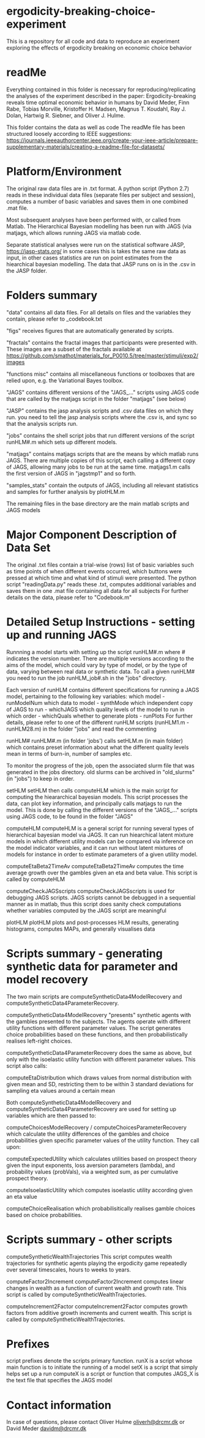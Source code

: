 # ergodicity-breaking-choice-experiment
This is a repository for all code and data to reproduce an experiment exploring the effects of ergodicity breaking on economic choice behavior

# readMe

 Everything contained in this folder is necessary for reproducing/replicating the
 analyses of the experiment described in the paper:
 Ergodicity-breaking reveals time optimal economic behavior in humans
 by David Meder, Finn Rabe, Tobias Morville, Kristoffer H. Madsen, Magnus T. Koudahl, 
 Ray J. Dolan, Hartwig R. Siebner, and Oliver J. Hulme.

 This folder contains the data as well as code
 The readMe file has been structured loosely according to IEEE suggestions:
 https://journals.ieeeauthorcenter.ieee.org/create-your-ieee-article/prepare-supplementary-materials/creating-a-readme-file-for-datasets/


# Platform/Environment
 The original raw data files are in .txt format. A python script (Python 2.7) 
 reads in these individual data files (separate files per subject and 
 session), computes a number of basic variables and saves them in one
 combined .mat file.

 Most subsequent analyses have been performed with, or called from Matlab.
 The Hierarchical Bayesian modelling has been run with JAGS (via matjags, which allows
 running JAGS via matlab code.

 Separate statistical analyses were run on the statistical software JASP,
 https://jasp-stats.org/ in some cases this is takes the same raw data as input, in 
 other cases statistics are run on point estimates from the hiearchical bayesian modelling.
 The data that JASP runs on is in the .csv in the JASP folder.

# Folders summary 
 "data" contains all data files. For all details on files and the 
 variables they contain, please refer to _codebook.txt

 "figs" receives figures that are automatically generated by scripts.

 "fractals" contains the fractal images that participants were presented
 with. These images are a subset of the fractals available at
 https://github.com/smathot/materials_for_P0010.5/tree/master/stimuli/exp2/images

 "functions misc" contains all miscellaneous functions or toolboxes that
 are relied upon, e.g. the Variational Bayes toolbox.

 "JAGS" contains different versions of the "JAGS_..." scripts using
 JAGS code that are called by the matjags script in the folder "matjags"
 (see below)

 "JASP" contains the jasp analysis scripts and .csv data files on which they run. 
 you need to tell the jasp analysis scripts where the .csv is, and sync so that 
 the analysis scripts run.

 "jobs" contains the shell script jobs that run different versions of the
 script runHLM#.m which sets up different models. 

 "matjags" contains matjags scripts that are the means by which matlab runs 
 JAGS. There are multiple copies of this script, each calling a different
 copy of JAGS, allowing many jobs to be run at the same time. matjags1.m
 calls the first version of JAGS in "jagstmp1" and so forth.
 
 "samples_stats" contain the outputs of JAGS, including all relevant
 statistics and samples for further analysis by plotHLM.m

 The remaining files in the base directory are the main matlab scripts and JAGS models


# Major Component Description of Data Set
 The original .txt files contain a trial-wise (rows) list of basic
 variables such as time points of when different events occurred, which
 buttons were pressed at which time and what kind of stimuli were
 presented.
 The python script "readingData.py" reads these .txt, computes additional
 variables and saves them in one .mat file containing all data for all
 subjects
 For further details on the data, please refer to "Codebook.m"


# Detailed Setup Instructions - setting up and running JAGS

 Runnning a model starts with setting up the script runHLM#.m where #
 indicates the version number. There are multiple versions according to
 the aims of the model, which could vary by type of model, or by the type
 of data, varying between real data or synthetic data. To call a given
 runHLM# you need to run the job runHLM_job#.sh in the "jobs" directory.

 Each version of runHLM contains different specifications for running a 
 JAGS model, pertaining to the following key variables:
       which model - runModelNum
       which data to model - synthMode
       which independent copy of JAGS to run - whichJAGS
       which quality levels of the model to run in which order - whichQuals
       whether to generate plots - runPlots
 For further details, please refer to one of the different runHLM scripts
 (runHLM1.m - runHLM28.m) in the folder "jobs" and read the commenting

 runHLM#
 runHLM#.m (in folder 'jobs') calls setHLM.m (in main folder) which 
 contains preset information about what the different quality levels mean 
 in terms of burn-in, number of samples etc.

 To monitor the progress of the job, open the associated slurm file that
 was generated in the jobs directory. old slurms can be archived in
 "old_slurms" (in "jobs") to keep in order.
 
 setHLM
 setHLM then calls computeHLM which is the main script for computing the
 hieararchical bayesian models. This script processes the data, can plot
 key information, and principally calls matjags to run the model. This is
 done by calling the different versions of the "JAGS_..." scripts using
 JAGS code, to be found in the folder "JAGS"

 computeHLM
 computeHLM is a general script for running several types of hierarchical
 bayesian model via JAGS. It can run hiearchical latent mixture models in
 which different utility models can be compared via inference on the model
 indicator variables, and it can run without latent mixtures of models for
 instance in order to estimate parameters of a given utility model. 

 computeEtaBeta2TimeAv
 computeEtaBeta2TimeAv computes the time average growth over the gambles
 given an eta and beta value. This script is called by computeHLM
 
 computeCheckJAGSscripts
 computeCheckJAGSscripts is used for debugging JAGS scripts. JAGS scripts
 cannot be debugged in a sequential manner as in matlab, thus this script 
 does sanity check computations whether variables computed by the JAGS 
 script are meaningful

 plotHLM
 plotHLM plots and post-processes HLM results, generating histograms, 
 computes MAPs, and generally visualises data


# Scripts summary - generating synthetic data for parameter and model recovery

 The two main scripts are computeSyntheticData4ModelRecovery and 
 computeSyntheticData4ParameterRecovery.

 computeSyntheticData4ModelRecovery
 "presents" synthetic agents with the gambles presented to the subjects. 
 The agents operate with different utility functions with different 
 parameter values. The script generates choice probabilities based on 
 these functions, and then probabilistically realises left-right choices. 

 computeSyntheticData4ParameterRecovery 
 does the same as above, but only with the isoelastic utility function 
 with different parameter values. This script also calls: 

 computeEtaDistribution
 which draws values from normal distribution with given mean and SD, 
 restricting them to be within 3 standard deviations for sampling eta
 values around a certain mean

 Both computeSyntheticData4ModelRecovery and 
 computeSyntheticData4ParameterRecovery are used for setting up variables 
 which are then passed to:

 computeChoicesModelRecovery / computeChoicesParameterRecovery 
 which calculate the utility differences of the gambles and choice 
 probabilities given specific parameter values of the utility function.
 They call upon:

 computeExpectedUtility
 which calculates utilities based on prospect theory given the input exponents,
 loss aversion parameters (lambda), and probability values (probVals), via
 a weighted sum, as per cumulative prospect theory.

 computeIsoelasticUtility
 which computes isoelastic utility according given an eta value

 computeChoiceRealisation
 which probabilisitically realises gamble choices based on choice
 probabilities.


# Scripts summary - other scripts

 computeSyntheticWealthTrajectories
 This script computes wealth trajectories for synthetic agents playing the
 ergodicity game repeatedly over several timescales, hours to weeks to
 years.

 computeFactor2Increment
 computeFactor2Increment computes linear changes in wealth as a function 
 of current wealth and growth rate. This script is called by 
 computeSyntheticWealthTrajectories.

 computeIncrement2Factor
 computeIncrement2Factor computes growth factors from additive growth 
 increments and current wealth. This script is called by 
 computeSyntheticWealthTrajectories.

# Prefixes
 script prefixes denote the scripts primary function. 
 runX is a script whose main function is to initiate the running of a model
 setX is a script that simply helps set up a run
 computeX is a script or function that computes 
 JAGS_X is the text file that specifies the JAGS model

# Contact information
 In case of questions, please contact Oliver Hulme oliverh@drcmr.dk or
 David Meder davidm@drcmr.dk


